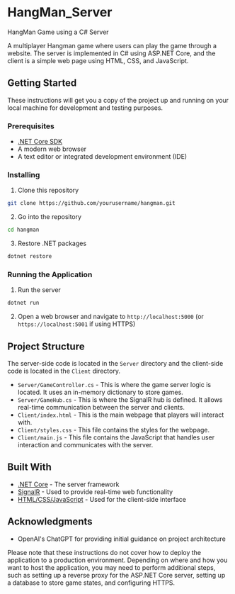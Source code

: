 # HangMan_Server
HangMan Game using a C# Server

A multiplayer Hangman game where users can play the game through a website. The server is implemented in C# using ASP.NET Core, and the client is a simple web page using HTML, CSS, and JavaScript.

## Getting Started

These instructions will get you a copy of the project up and running on your local machine for development and testing purposes.

### Prerequisites

* [.NET Core SDK](https://dotnet.microsoft.com/download)
* A modern web browser
* A text editor or integrated development environment (IDE)

### Installing

1. Clone this repository
```bash
git clone https://github.com/yourusername/hangman.git
```

2. Go into the repository
```bash
cd hangman
```

3. Restore .NET packages
```bash
dotnet restore
```

### Running the Application

1. Run the server
```bash
dotnet run
```

2. Open a web browser and navigate to `http://localhost:5000` (or `https://localhost:5001` if using HTTPS)

## Project Structure

The server-side code is located in the `Server` directory and the client-side code is located in the `Client` directory.

* `Server/GameController.cs` - This is where the game server logic is located. It uses an in-memory dictionary to store games.
* `Server/GameHub.cs` - This is where the SignalR hub is defined. It allows real-time communication between the server and clients.
* `Client/index.html` - This is the main webpage that players will interact with.
* `Client/styles.css` - This file contains the styles for the webpage.
* `Client/main.js` - This file contains the JavaScript that handles user interaction and communicates with the server.

## Built With

* [.NET Core](https://dotnet.microsoft.com/) - The server framework
* [SignalR](https://dotnet.microsoft.com/apps/aspnet/signalr) - Used to provide real-time web functionality
* [HTML/CSS/JavaScript](https://developer.mozilla.org/en-US/docs/Learn) - Used for the client-side interface

## Acknowledgments

* OpenAI's ChatGPT for providing initial guidance on project architecture

Please note that these instructions do not cover how to deploy the application to a production environment. Depending on where and how you want to host the application, you may need to perform additional steps, such as setting up a reverse proxy for the ASP.NET Core server, setting up a database to store game states, and configuring HTTPS.

